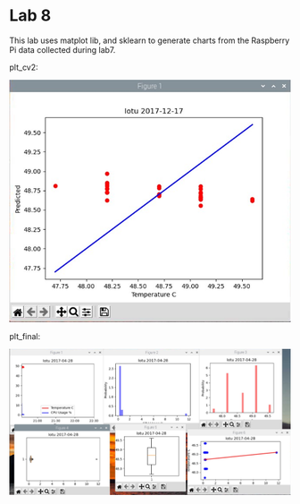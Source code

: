 # Lab 8

This lab uses matplot lib, and sklearn to generate charts from the Raspberry Pi data collected during lab7.


plt_cv2:


![](plt_cv2.jpg)


plt_final:


![](plt_final.jpg)



